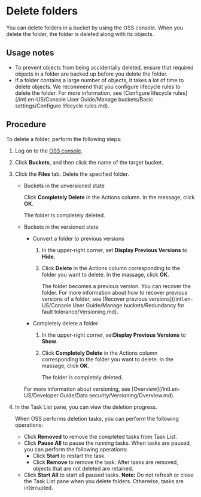 # Delete folders

You can delete folders in a bucket by using the OSS console. When you delete the folder, the folder is deleted along with its objects.

## Usage notes

-   To prevent objects from being accidentally deleted, ensure that required objects in a folder are backed up before you delete the folder.
-   If a folder contains a large number of objects, it takes a lot of time to delete objects. We recommend that you configure lifecycle rules to delete the folder. For more information, see [Configure lifecycle rules](/intl.en-US/Console User Guide/Manage buckets/Basic settings/Configure lifecycle rules.md).

## Procedure

To delete a folder, perform the following steps:

1.  Log on to the [OSS console](https://oss.console.aliyun.com/).

2.  Click **Buckets**, and then click the name of the target bucket.

3.  Click the **Files** tab. Delete the specified folder.

    -   Buckets in the unversioned state

        Click **Completely Delete** in the Actions column. In the message, click **OK**.

        The folder is completely deleted.

    -   Buckets in the versioned state

        -   Convert a folder to previous versions
            1.  In the upper-right corner, set **Display Previous Versions** to **Hide**.
            2.  Click **Delete** in the Actions column corresponding to the folder you want to delete. In the massage, click **OK**.

                The folder becomes a previous version. You can recover the folder. For more information about how to recover previous versions of a folder, see [Recover previous versions](/intl.en-US/Console User Guide/Manage buckets/Redundancy for fault tolerance/Versioning.md).

        -   Completely delete a folder
            1.  In the upper-right corner, set**Display Previous Versions** to **Show**.
            2.  Click **Completely Delete** in the Actions column corresponding to the folder you want to delete. In the massage, click **OK**.

                The folder is completely deleted.

        For more information about versioning, see [Overview](/intl.en-US/Developer Guide/Data security/Versioning/Overview.md).

4.  In the Task List pane, you can view the deletion progress.

    When OSS performs deletion tasks, you can perform the following operations:

    -   Click **Removed** to remove the completed tasks from Task List.
    -   Click **Pause All** to pause the running tasks. When tasks are paused, you can perform the following operations:
        -   Click **Start** to restart the task.
        -   Click **Remove** to remove the task. After tasks are removed, objects that are not deleted are retained.
    -   Click **Start All** to start all paused tasks.
    **Note:** Do not refresh or close the Task List pane when you delete folders. Otherwise, tasks are interrupted.


